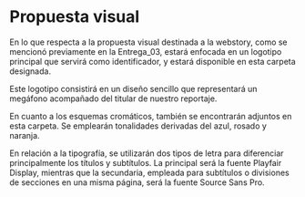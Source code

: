# Propuesta visual

En lo que respecta a la propuesta visual destinada a la webstory, como se mencionó previamente en la Entrega_03, estará enfocada en un logotipo principal que servirá como identificador, y estará disponible en esta carpeta designada.

Este logotipo consistirá en un diseño sencillo que representará un megáfono acompañado del titular de nuestro reportaje.

En cuanto a los esquemas cromáticos, también se encontrarán adjuntos en esta carpeta. Se emplearán tonalidades derivadas del azul, rosado y naranja.

En relación a la tipografía, se utilizarán dos tipos de letra para diferenciar principalmente los títulos y subtítulos. La principal será la fuente Playfair Display, mientras que la secundaria, empleada para subtítulos o divisiones de secciones en una misma página, será la fuente Source Sans Pro.





